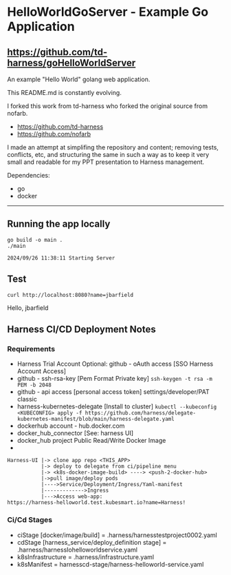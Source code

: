# HelloWorldGoServer - Example Go Application
## https://github.com/td-harness/goHelloWorldServer

An example "Hello World" golang web application.

This README.md is constantly evolving. 

I forked this work from td-harness who forked the original source from nofarb.
 
* https://github.com/td-harness
* https://github.com/nofarb

I made an attempt at simplifing the repository and content; removing tests, 
conflicts, etc, and structuring the same in such a way as to keep it very 
small and readable for my PPT presentation to Harness management. 

Dependencies:
* go 
* docker
---

## Running the app locally
```
go build -o main .
./main
```
`2024/09/26 11:38:11 Starting Server`
## Test
`curl http://localhost:8080?name=jbarfield`

Hello, jbarfield

## Harness CI/CD Deployment Notes

### Requirements
* Harness Trial Account
Optional: github - oAuth access [SSO Harness Account Access]
* github - ssh-rsa-key [Pem Format Private key]
`ssh-keygen -t rsa -m PEM -b 2048`
* github - api access [personal access token] settings/developer/PAT classic
* harness-kubernetes-delegate [Install to cluster]
`kubectl --kubeconfig <KUBECONFIG> apply -f https://github.com/harness/delegate-kubernetes-manifest/blob/main/harness-delegate.yaml`
* dockerhub account - hub.docker.com
* docker_hub_connector [See: harness UI]
* docker_hub project Public Read/Write Docker Image
* 

```
Harness-UI |-> clone app repo <THIS_APP>
           |-> deploy to delegate from ci/pipeline menu
           |-> <k8s-docker-image-build> ----> <push-2-docker-hub>
           |->pull image/deploy pods
           |---->Service/Deployment/Ingress/Yaml-manifest
           |------------->Ingress
           |--->Access web-app: 
https://harness-helloworld.test.kubesmart.io?name=Harness!
```
### Ci/Cd Stages
* ciStage [docker/image/build] = .harness/harnesstestproject0002.yaml
* cdStage [harness_service/deploy_definition stage] = .harness/harnessIohelloworldservice.yaml
* k8sInfrastructure = .harness/infrastructure.yaml
* k8sManifest = harnesscd-stage/harness-helloworld-service.yaml

